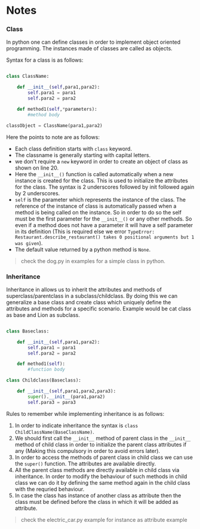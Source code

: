 # Notes

### Class

In python one can define classes in order to implement object oriented programming. The instances made of classes are called as objects.

Syntax for a class is as follows:

``` Python

class ClassName:

    def __init__(self,para1,para2):
        self.para1 = para1
        self.para2 = para2

    def method1(self,*parameters):
        #method body

classObject = ClassName(para1,para2)

```

Here the points to note are as follows:
- Each class definition starts with `class` keyword.
- The classname is generally starting with capital letters.
- we don't require a `new` keyword in order to create an object of class as shown on line 20.
- Here the `__init__()` function is called automatically when a new instance is created for the class. This is used to initialize the attributes for the class. The syntax is 2 underscores followed by init followed again by 2 underscores.
- `self` is the parameter which represents the instance of the class. The reference of the instance of class is automatically passed when a method is being called on the instance. So in order to do so the self must be the first parameter for the `__init__()` or any other methods. So even if a method does not have a parameter it will have a self parameter in its definition (This is required else we error `TypeError: Restaurant.describe_restaurant() takes 0 positional arguments but 1 was given`).
- The default value returned by a python method is `None`.

> check the dog.py in examples for a simple class in python.

### Inheritance

Inheritance in allows us to inherit the attributes and methods of superclass/parentclass in a subclass/childclass. By doing this we can generalize a base class and create class which uniquely define the attributes and methods for a specific scenario. Example would be cat class as base and Lion as subclass.

``` Python

class Baseclass:

    def __init__(self,para1,para2):
        self.para1 = para1
        self.para2 = para2

    def method1(self):
        #function body

class Childclass(Baseclass):

    def __init__(self,para1,para2,para3):
        super().__init__(para1,para2)
        self.para3 = para3

```

Rules to remember while implementing inheritance is as follows:
1) In order to indicate inheritance the syntax is `class ChildClassName(BaseClassName)`.
2) We should first call the `__init__` method of parent class in the `__init__` method of child class in order to initialize the parent class attributes if any (Making this compulsory in order to avoid errors later).
3) In order to access the methods of parent class in child class we can use the `super()` function. The attributes are available directly.
4) All the parent class methods are directly available in child class via inheritance. In order to modify the behaviour of such methods in child class we can do it by defining the same method again in the child class with the requried behaviour.
5) In case the class has instance of another class as attribute then the class must be defined before the class in which it will be added as attribute.

> check the electric_car.py example for instance as attribute example 